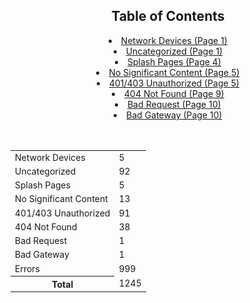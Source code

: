 <center><html>
        <head>
        <title>EyeWitness Report Table of Contents</title>
        </head>
        <h2>Table of Contents</h2><li><a href="report.html#netdev">Network Devices (Page 1)</a></li><li><a href="report.html#uncat">Uncategorized (Page 1)</a></li><li><a href="report_page4.html#crap">Splash Pages (Page 4)</a></li><li><a href="report_page5.html#empty">No Significant Content (Page 5)</a></li><li><a href="report_page5.html#unauth">401/403 Unauthorized (Page 5)</a></li><li><a href="report_page9.html#notfound">404 Not Found (Page 9)</a></li><li><a href="report_page10.html#badreq">Bad Request (Page 10)</a></li><li><a href="report_page10.html#badgw">Bad Gateway (Page 10)</a></li></ul><br><br><table class="table"><tr><td>Network Devices</td><td>5</td><tr><td>Uncategorized</td><td>92</td><tr><td>Splash Pages</td><td>5</td><tr><td>No Significant Content</td><td>13</td><tr><td>401/403 Unauthorized</td><td>91</td><tr><td>404 Not Found</td><td>38</td><tr><td>Bad Request</td><td>1</td><tr><td>Bad Gateway</td><td>1</td><tr><td>Errors</td><td>999</td></tr><tr><th>Total</th><td>1245</td></tr></table><br><br></center><html>
        <head>
        <link rel="stylesheet" href="https://maxcdn.bootstrapcdn.com/bootstrap/3.3.7/css/bootstrap.min.css" type="text/css"/>
        <title>EyeWitness Report</title>
        <script src="jquery-1.11.3.min.js"></script>
        <script type="text/javascript">
        function toggleUA(id, url){
        idi = "." + id;
        $(idi).toggle();
        change = document.getElementById(id);
        if (change.innerHTML.indexOf("expand") > -1){
            change.innerHTML = "Click to collapse User Agents for " + url;
        }else{
            change.innerHTML = "Click to expand User Agents for " + url;
        }
        }

        document.onkeydown = function(event){
            event = event || window.event;
            switch (event.keyCode){
                case 37:
                    leftArrow();
                    break;
                case 39:
                    rightArrow();
                    break;
            }
        };
                
        function leftArrow(){
            $('#previous')[0].click();
        };

        function rightArrow(){
            $('#next')[0].click();
        };

        </script>
        </head>
        <body>
        <center>
        <center>Report Generated on 2024/05/24 at 00:13:13</center><h3>Page 1</h3><center><a href="report_page2.html" id="next"> Next Page </a></center>
<center><br><a href="report.html"> Page 1</a><a href="report_page2.html"> Page 2</a><a href="report_page3.html"> Page 3</a><a href="report_page4.html"> Page 4</a><a href="report_page5.html"> Page 5</a><a href="report_page6.html"> Page 6</a><a href="report_page7.html"> Page 7</a><a href="report_page8.html"> Page 8</a><a href="report_page9.html"> Page 9</a><a href="report_page10.html"> Page 10</a><a href="report_page11.html"> Page 11</a><a href="report_page12.html"> Page 12</a><a href="report_page13.html"> Page 13</a><a href="report_page14.html"> Page 14</a><a href="report_page15.html"> Page 15</a><a href="report_page16.html"> Page 16</a><a href="report_page17.html"> Page 17</a><a href="report_page18.html"> Page 18</a><a href="report_page19.html"> Page 19</a><a href="report_page20.html"> Page 20</a><a href="report_page21.html"> Page 21</a><a href="report_page22.html"> Page 22</a><a href="report_page23.html"> Page 23</a><a href="report_page24.html"> Page 24</a><a href="report_page25.html"> Page 25</a><a href="report_page26.html"> Page 26</a><a href="report_page27.html"> Page 27</a><a href="report_page28.html"> Page 28</a><a href="report_page29.html"> Page 29</a><a href="report_page30.html"> Page 30</a><a href="report_page31.html"> Page 31</a><a href="report_page32.html"> Page 32</a><a href="report_page33.html"> Page 33</a><a href="report_page34.html"> Page 34</a><a href="report_page35.html"> Page 35</a><a href="report_page36.html"> Page 36</a><a href="report_page37.html"> Page 37</a><a href="report_page38.html"> Page 38</a><a href="report_page39.html"> Page 39</a><a href="report_page40.html"> Page 40</a><a href="report_page41.html"> Page 41</a><a href="report_page42.html"> Page 42</a><a href="report_page43.html"> Page 43</a><a href="report_page44.html"> Page 44</a><a href="report_page45.html"> Page 45</a><a href="report_page46.html"> Page 46</a><a href="report_page47.html"> Page 47</a><a href="report_page48.html"> Page 48</a><a href="report_page49.html"> Page 49</a><a href="report_page50.html"> Page 50</a></center>
<h2 id="netdev">Network Devices</h2><table border="1">
        <tr>
        <th>Web Request Info</th>
        <th>Web Screenshot</th>
        </tr><tr>
            <td><div style="display: inline-block; width: 300px; word-wrap: break-word">
            <a href="http://activesync-iad.starbucks.com" target="_blank">http://activesync-iad.starbucks.com</a><br>
            <b>Resolved to:</b> 98.99.254.18<br>
<br><b> Page Title: </b>activesync-iad.starbucks.com
<br><b> Server:</b> BigIP
<br><b> Content-Type:</b> text/html; charset=utf-8
<br><b> Accept-Ranges:</b> bytes
<br><b> Connection:</b> close
<br><b> Date:</b> Fri, 24 May 2024 04:52:32 GMT
<br><b> Age:</b> 3140
<br><b> Content-Length:</b> 5303
<br><b> X-Frame-Options:</b> DENY
<br><b> Set-Cookie:</b> MRHSession=deleted;expires=Thu, 01-Jan-1970 00:00:01 GMT;path=/
<br><b> Pragma:</b> no-cache
<br><b> Cache-Control:</b> no-cache, must-revalidate
<br><b> Vary:</b> Accept-Encoding
<br><b> Response Code:</b> 200
<br><br><a href="source/http.activesync-iad.starbucks.com.txt"
                target="_blank">Source Code</a></div></td>
                <td><div id="screenshot"><a href="screens/http.activesync-iad.starbucks.com.png"
                target="_blank"><img src="screens/http.activesync-iad.starbucks.com.png"
                height="400"></a></div></td></tr></div>
        </div><tr>
            <td><div style="display: inline-block; width: 300px; word-wrap: break-word">
            <a href="http://activesync.starbucks.com" target="_blank">http://activesync.starbucks.com</a><br>
            <b>Resolved to:</b> 98.99.250.18<br>
<br><b> Page Title: </b>activesync.starbucks.com
<br><b> Server:</b> BigIP
<br><b> Content-Type:</b> text/html; charset=utf-8
<br><b> Accept-Ranges:</b> bytes
<br><b> Connection:</b> close
<br><b> Date:</b> Fri, 24 May 2024 04:22:23 GMT
<br><b> Age:</b> 31539
<br><b> Content-Length:</b> 5274
<br><b> X-Frame-Options:</b> DENY
<br><b> Set-Cookie:</b> MRHSession=deleted;expires=Thu, 01-Jan-1970 00:00:01 GMT;path=/;secure
<br><b> Pragma:</b> no-cache
<br><b> Cache-Control:</b> no-cache, must-revalidate
<br><b> Vary:</b> Accept-Encoding
<br><b> Response Code:</b> 200
<br><br><a href="source/http.activesync.starbucks.com.txt"
                target="_blank">Source Code</a></div></td>
                <td><div id="screenshot"><a href="screens/http.activesync.starbucks.com.png"
                target="_blank"><img src="screens/http.activesync.starbucks.com.png"
                height="400"></a></div></td></tr></div>
        </div><tr>
            <td><div style="display: inline-block; width: 300px; word-wrap: break-word">
            <a href="http://activesync.starbucks.com" target="_blank">http://activesync.starbucks.com</a><br>
            <b>Resolved to:</b> 98.99.250.18<br>
<br><b> Page Title: </b>activesync.starbucks.com
<br><b> Server:</b> BigIP
<br><b> Content-Type:</b> text/html; charset=utf-8
<br><b> Accept-Ranges:</b> bytes
<br><b> Connection:</b> close
<br><b> Date:</b> Fri, 24 May 2024 05:09:49 GMT
<br><b> Age:</b> 34385
<br><b> Content-Length:</b> 5274
<br><b> X-Frame-Options:</b> DENY
<br><b> Set-Cookie:</b> MRHSession=deleted;expires=Thu, 01-Jan-1970 00:00:01 GMT;path=/;secure
<br><b> Pragma:</b> no-cache
<br><b> Cache-Control:</b> no-cache, must-revalidate
<br><b> Vary:</b> Accept-Encoding
<br><b> Response Code:</b> 200
<br><br><a href="source/http.activesync.starbucks.com.txt"
                target="_blank">Source Code</a></div></td>
                <td><div id="screenshot"><a href="screens/http.activesync.starbucks.com.png"
                target="_blank"><img src="screens/http.activesync.starbucks.com.png"
                height="400"></a></div></td></tr></div>
        </div><tr>
            <td><div style="display: inline-block; width: 300px; word-wrap: break-word">
            <a href="http://ews-iad2.starbucks.com" target="_blank">http://ews-iad2.starbucks.com</a><br>
            <b>Resolved to:</b> 98.99.254.18<br>
<br><b> Page Title: </b>ews-iad2.starbucks.com
<br><b> Server:</b> BigIP
<br><b> Content-Type:</b> text/html; charset=utf-8
<br><b> Accept-Ranges:</b> bytes
<br><b> Connection:</b> close
<br><b> Date:</b> Fri, 24 May 2024 04:40:28 GMT
<br><b> Age:</b> 2416
<br><b> Content-Length:</b> 5303
<br><b> X-Frame-Options:</b> DENY
<br><b> Set-Cookie:</b> MRHSession=deleted;expires=Thu, 01-Jan-1970 00:00:01 GMT;path=/
<br><b> Pragma:</b> no-cache
<br><b> Cache-Control:</b> no-cache, must-revalidate
<br><b> Vary:</b> Accept-Encoding
<br><b> Response Code:</b> 200
<br><br><a href="source/http.ews-iad2.starbucks.com.txt"
                target="_blank">Source Code</a></div></td>
                <td><div id="screenshot"><a href="screens/http.activesync-iad.starbucks.com.png"
                target="_blank"><img src="screens/http.activesync-iad.starbucks.com.png"
                height="400"></a></div></td></tr></div>
        </div><tr>
            <td><div style="display: inline-block; width: 300px; word-wrap: break-word">
            <a href="http://ews.starbucks.com" target="_blank">http://ews.starbucks.com</a><br>
            <b>Resolved to:</b> 98.99.254.18<br>
<br><b> Page Title: </b>ews.starbucks.com
<br><b> Server:</b> BigIP
<br><b> Content-Type:</b> text/html; charset=utf-8
<br><b> Accept-Ranges:</b> bytes
<br><b> Connection:</b> close
<br><b> Date:</b> Fri, 24 May 2024 04:32:24 GMT
<br><b> Age:</b> 1932
<br><b> Content-Length:</b> 5303
<br><b> X-Frame-Options:</b> DENY
<br><b> Set-Cookie:</b> MRHSession=deleted;expires=Thu, 01-Jan-1970 00:00:01 GMT;path=/
<br><b> Pragma:</b> no-cache
<br><b> Cache-Control:</b> no-cache, must-revalidate
<br><b> Vary:</b> Accept-Encoding
<br><b> Response Code:</b> 200
<br><br><a href="source/http.ews.starbucks.com.txt"
                target="_blank">Source Code</a></div></td>
                <td><div id="screenshot"><a href="screens/http.activesync-iad.starbucks.com.png"
                target="_blank"><img src="screens/http.activesync-iad.starbucks.com.png"
                height="400"></a></div></td></tr></div>
        </div></table><br><h2 id="uncat">Uncategorized</h2><table border="1">
        <tr>
        <th>Web Request Info</th>
        <th>Web Screenshot</th>
        </tr><tr>
            <td><div style="display: inline-block; width: 300px; word-wrap: break-word">
            <a href="http://outlook-iad.starbucks.com" target="_blank">http://outlook-iad.starbucks.com</a><br>
            <b>Resolved to:</b> 98.99.254.66<br>
<br><b> Page Title: </b>BIG-IP logout page
<br><b> Server:</b> BigIP
<br><b> Content-Type:</b> text/html; charset=utf-8
<br><b> Accept-Ranges:</b> bytes
<br><b> Connection:</b> Keep-Alive
<br><b> Date:</b> Fri, 24 May 2024 04:42:44 GMT
<br><b> Age:</b> 19708
<br><b> Content-Length:</b> 4253
<br><b> X-Frame-Options:</b> DENY
<br><b> Set-Cookie:</b> MRHSession=deleted;expires=Thu, 01-Jan-1970 00:00:01 GMT;path=/
<br><b> Pragma:</b> no-cache
<br><b> Cache-Control:</b> no-cache, must-revalidate
<br><b> Response Code:</b> 200
<br><br><a href="source/http.outlook-iad.starbucks.com.txt"
                target="_blank">Source Code</a></div></td>
                <td><div id="screenshot"><a href="screens/http.outlook-iad.starbucks.com.png"
                target="_blank"><img src="screens/http.outlook-iad.starbucks.com.png"
                height="400"></a></div></td></tr></div>
        </div><tr>
            <td><div style="display: inline-block; width: 300px; word-wrap: break-word">
            <a href="http://via.starbucks.com" target="_blank">http://via.starbucks.com</a><br>
            <b>Resolved to:</b> 98.129.229.236<br>
<br><b> Page Title: </b>Coming Soon page
<br><b> Server:</b> Apache/2.4
<br><b> Content-Type:</b> text/html; charset=UTF-8
<br><b> Date:</b> Fri, 24 May 2024 05:11:21 GMT
<br><b> Accept-Ranges:</b> bytes
<br><b> Connection:</b> close
<br><b> Set-Cookie:</b> X-Mapping-ahcgogmn=A1BEE1ED3EC209C67925CF0D32DF79E3; path=/
<br><b> Last-Modified:</b> Fri, 17 Mar 2023 04:12:36 GMT
<br><b> Content-Length:</b> 201
<br><b> Response Code:</b> 200
<br><br><a href="source/http.via.starbucks.com.txt"
                target="_blank">Source Code</a></div></td>
                <td><div id="screenshot"><a href="screens/http.via.starbucks.com.png"
                target="_blank"><img src="screens/http.via.starbucks.com.png"
                height="400"></a></div></td></tr></div>
        </div><tr>
            <td><div style="display: inline-block; width: 300px; word-wrap: break-word">
            <a href="http://via.starbucks.com" target="_blank">http://via.starbucks.com</a><br>
            <b>Resolved to:</b> 98.129.229.236<br>
<br><b> Page Title: </b>Coming Soon page
<br><b> Server:</b> Apache/2.4
<br><b> Content-Type:</b> text/html; charset=UTF-8
<br><b> Date:</b> Fri, 24 May 2024 04:26:38 GMT
<br><b> Accept-Ranges:</b> bytes
<br><b> Connection:</b> close
<br><b> Set-Cookie:</b> X-Mapping-ahcgogmn=A1BEE1ED3EC209C67925CF0D32DF79E3; path=/
<br><b> Last-Modified:</b> Fri, 17 Mar 2023 04:12:36 GMT
<br><b> Content-Length:</b> 201
<br><b> Response Code:</b> 200
<br><br><a href="source/http.via.starbucks.com.txt"
                target="_blank">Source Code</a></div></td>
                <td><div id="screenshot"><a href="screens/http.via.starbucks.com.png"
                target="_blank"><img src="screens/http.via.starbucks.com.png"
                height="400"></a></div></td></tr></div>
        </div><tr>
            <td><div style="display: inline-block; width: 300px; word-wrap: break-word">
            <a href="http://test.developer.starbucks.com" target="_blank">http://test.developer.starbucks.com</a><br>
            <b>Resolved to:</b> 151.101.2.228<br>
<br><b> Page Title: </b>Home | Starbucks Developer Portal
<br><b> Connection:</b> close
<br><b> Cache-Control:</b> must-revalidate, no-cache, private
<br><b> Content-Language:</b> en
<br><b> Content-Type:</b> text/html; charset=UTF-8
<br><b> Expires:</b> Sun, 19 Nov 1978 05:00:00 GMT
<br><b> Server:</b> nginx
<br><b> Strict-Transport-Security:</b> max-age=300
<br><b> X-Content-Type-Options:</b> nosniff
<br><b> X-Drupal-Cache:</b> HIT
<br><b> X-Drupal-Dynamic-Cache:</b> MISS
<br><b> X-Frame-Options:</b> SAMEORIGIN
<br><b> X-Generator:</b> Drupal 10 (https://www.drupal.org)
<br><b> X-Pantheon-Styx-Hostname:</b> styx-fe1-a-788d76885-wg5hd
<br><b> X-Styx-Req-Id:</b> 9485f8ab-198d-11ef-931a-96ee94b54e6b
<br><b> Age:</b> 0
<br><b> Accept-Ranges:</b> bytes
<br><b> Via:</b> 1.1 varnish, 1.1 varnish, 1.1 varnish
<br><b> Date:</b> Fri, 24 May 2024 05:22:14 GMT
<br><b> X-Served-By:</b> cache-chi-kigq8000106-CHI, cache-maa10239-MAA, cache-maa10245-MAA
<br><b> X-Cache:</b> MISS, MISS, MISS
<br><b> X-Cache-Hits:</b> 0, 0, 0
<br><b> X-Timer:</b> S1716528134.329644,VS0,VE279
<br><b> Vary:</b> Accept-Encoding, Cookie, Cookie
<br><b> transfer-encoding:</b> chunked
<br><b> Response Code:</b> 200
<br><br><a href="source/http.test.developer.starbucks.com.txt"
                target="_blank">Source Code</a></div></td>
                <td><div id="screenshot"><a href="screens/http.test.developer.starbucks.com.png"
                target="_blank"><img src="screens/http.test.developer.starbucks.com.png"
                height="400"></a></div></td></tr></div>
        </div><tr>
            <td><div style="display: inline-block; width: 300px; word-wrap: break-word">
            <a href="http://developer.starbucks.com" target="_blank">http://developer.starbucks.com</a><br>
            <b>Resolved to:</b> 151.101.2.228<br>
<br><b> Page Title: </b>Home | Starbucks Developer Portal - Production
<br><b> Connection:</b> close
<br><b> Cache-Control:</b> must-revalidate, no-cache, private
<br><b> Content-Language:</b> en
<br><b> Content-Type:</b> text/html; charset=UTF-8
<br><b> Expires:</b> Sun, 19 Nov 1978 05:00:00 GMT
<br><b> Server:</b> nginx
<br><b> Strict-Transport-Security:</b> max-age=300
<br><b> X-Content-Type-Options:</b> nosniff
<br><b> X-Drupal-Cache:</b> HIT
<br><b> X-Drupal-Dynamic-Cache:</b> MISS
<br><b> X-Frame-Options:</b> SAMEORIGIN
<br><b> X-Generator:</b> Drupal 10 (https://www.drupal.org)
<br><b> X-Pantheon-Styx-Hostname:</b> styx-fe1-a-788d76885-n8bjx
<br><b> X-Styx-Req-Id:</b> 06140d96-198d-11ef-a171-76a8f98c32e1
<br><b> Age:</b> 0
<br><b> Accept-Ranges:</b> bytes
<br><b> Via:</b> 1.1 varnish, 1.1 varnish, 1.1 varnish
<br><b> Date:</b> Fri, 24 May 2024 05:18:15 GMT
<br><b> X-Served-By:</b> cache-chi-klot8100049-CHI, cache-maa10249-MAA, cache-maa10228-MAA
<br><b> X-Cache:</b> MISS, MISS, MISS
<br><b> X-Cache-Hits:</b> 0, 0, 0
<br><b> X-Timer:</b> S1716527895.347915,VS0,VE269
<br><b> Vary:</b> Accept-Encoding, Cookie, Cookie
<br><b> transfer-encoding:</b> chunked
<br><b> Response Code:</b> 200
<br><br><a href="source/http.developer.starbucks.com.txt"
                target="_blank">Source Code</a></div></td>
                <td><div id="screenshot"><a href="screens/http.developer.starbucks.com.png"
                target="_blank"><img src="screens/http.developer.starbucks.com.png"
                height="400"></a></div></td></tr></div>
        </div><tr>
            <td><div style="display: inline-block; width: 300px; word-wrap: break-word">
            <a href="http://developer.starbucks.com" target="_blank">http://developer.starbucks.com</a><br>
            <b>Resolved to:</b> 151.101.2.228<br>
<br><b> Page Title: </b>Home | Starbucks Developer Portal - Production
<br><b> Connection:</b> close
<br><b> Cache-Control:</b> must-revalidate, no-cache, private
<br><b> Content-Language:</b> en
<br><b> Content-Type:</b> text/html; charset=UTF-8
<br><b> Expires:</b> Sun, 19 Nov 1978 05:00:00 GMT
<br><b> Server:</b> nginx
<br><b> Strict-Transport-Security:</b> max-age=300
<br><b> X-Content-Type-Options:</b> nosniff
<br><b> X-Drupal-Cache:</b> HIT
<br><b> X-Drupal-Dynamic-Cache:</b> HIT
<br><b> X-Frame-Options:</b> SAMEORIGIN
<br><b> X-Generator:</b> Drupal 10 (https://www.drupal.org)
<br><b> X-Pantheon-Styx-Hostname:</b> styx-fe1-a-788d76885-n8bjx
<br><b> X-Styx-Req-Id:</b> f85c4509-1984-11ef-a171-76a8f98c32e1
<br><b> Age:</b> 0
<br><b> Accept-Ranges:</b> bytes
<br><b> Via:</b> 1.1 varnish, 1.1 varnish, 1.1 varnish
<br><b> Date:</b> Fri, 24 May 2024 04:20:36 GMT
<br><b> X-Served-By:</b> cache-chi-klot8100049-CHI, cache-maa10249-MAA, cache-maa10225-MAA
<br><b> X-Cache:</b> MISS, MISS, MISS
<br><b> X-Cache-Hits:</b> 0, 0, 0
<br><b> X-Timer:</b> S1716524436.357318,VS0,VE278
<br><b> Vary:</b> Accept-Encoding, Cookie, Cookie
<br><b> transfer-encoding:</b> chunked
<br><b> Response Code:</b> 200
<br><br><a href="source/http.developer.starbucks.com.txt"
                target="_blank">Source Code</a></div></td>
                <td><div id="screenshot"><a href="screens/http.developer.starbucks.com.png"
                target="_blank"><img src="screens/http.developer.starbucks.com.png"
                height="400"></a></div></td></tr></div>
        </div><tr>
            <td><div style="display: inline-block; width: 300px; word-wrap: break-word">
            <a href="http://uploads.scm.starbucks.com" target="_blank">http://uploads.scm.starbucks.com</a><br>
            <b>Resolved to:</b> 98.99.250.203<br>
<br><b> Page Title: </b>Initiating SAML single sign-on
<br><b> Date:</b> Fri, 24 May 2024 04:33:05 GMT
<br><b> Content-Type:</b> text/html; charset=utf-8
<br><b> Vary:</b> X-PJAX, X-PJAX-Container, Turbo-Visit, Turbo-Frame
<br><b> Cache-Control:</b> no-store
<br><b> ETag:</b> W/&quot;721b16aa79f704db662f510be56fce01&quot;
<br><b> Set-Cookie:</b> saml_csrf_token=jYV943q09lE3oOVt6OYNp9TBtHzCOp0fgSluwy1Tne3TXDkFj07zq5M1GtiEDz7HFi-OqrkOgOpGUHtimlByslmv9JADCqJa7amewc-dQUM; path=/; secure; HttpOnly; SameSite=None
<br><b> X-Runtime:</b> 0.039249
<br><b> X-GitHub-Request-Id:</b> ec19447c-f0bf-41da-8a4e-1b9ca74af28c
<br><b> Strict-Transport-Security:</b> max-age=31536000; includeSubdomains
<br><b> X-Frame-Options:</b> deny
<br><b> X-Content-Type-Options:</b> nosniff
<br><b> X-XSS-Protection:</b> 0
<br><b> Referrer-Policy:</b> same-origin
<br><b> Content-Security-Policy:</b> default-src &#x27;none&#x27;; base-uri &#x27;self&#x27;; child-src scm.starbucks.com/assets-cdn/worker/ gist.scm.starbucks.com/assets-cdn/worker/; connect-src &#x27;self&#x27; uploads.scm.starbucks.com media.scm.starbucks.com www.githubstatus.com raw.scm.starbucks.com api.githubcopilot.com scm.starbucks.com objects-origin.githubusercontent.com *.actions.githubusercontent.com productionresultssa0.blob.core.windows.net/ productionresultssa1.blob.core.windows.net/ productionresultssa2.blob.core.windows.net/ productionresultssa3.blob.core.windows.net/ productionresultssa4.blob.core.windows.net/ productionresultssa5.blob.core.windows.net/ productionresultssa6.blob.core.windows.net/ productionresultssa7.blob.core.windows.net/ productionresultssa8.blob.core.windows.net/ productionresultssa9.blob.core.windows.net/ wss://*.actions.githubusercontent.com github-production-repository-image-32fea6.s3.amazonaws.com github-production-release-asset-2e65be.s3.amazonaws.com insights.github.com wss://scm.starbucks.com; font-src assets.scm.starbucks.com; form-action &#x27;self&#x27; scm.starbucks.com gist.scm.starbucks.com objects-origin.githubusercontent.com pages.scm.starbucks.com; frame-ancestors &#x27;none&#x27;; frame-src viewscreen.scm.starbucks.com notebooks.scm.starbucks.com support.github.com; img-src * data:; manifest-src &#x27;self&#x27;; media-src media.scm.starbucks.com; script-src assets.scm.starbucks.com; style-src &#x27;unsafe-inline&#x27; assets.scm.starbucks.com; upgrade-insecure-requests; worker-src scm.starbucks.com/assets-cdn/worker/ gist.scm.starbucks.com/assets-cdn/worker/
<br><b> connection:</b> close
<br><b> Transfer-Encoding:</b> chunked
<br><b> Response Code:</b> 200
<br><br><a href="source/http.uploads.scm.starbucks.com.txt"
                target="_blank">Source Code</a></div></td>
                <td><div id="screenshot"><a href="screens/http.uploads.scm.starbucks.com.png"
                target="_blank"><img src="screens/http.uploads.scm.starbucks.com.png"
                height="400"></a></div></td></tr></div>
        </div><tr>
            <td><div style="display: inline-block; width: 300px; word-wrap: break-word">
            <a href="http://media.scm.starbucks.com" target="_blank">http://media.scm.starbucks.com</a><br>
            <b>Resolved to:</b> 98.99.250.203<br>
<br><b> Page Title: </b>Initiating SAML single sign-on
<br><b> Date:</b> Fri, 24 May 2024 04:47:02 GMT
<br><b> Content-Type:</b> text/html; charset=utf-8
<br><b> Vary:</b> X-PJAX, X-PJAX-Container, Turbo-Visit, Turbo-Frame
<br><b> Cache-Control:</b> no-store
<br><b> ETag:</b> W/&quot;8758fd96ce11270ad99ced76e5fa13db&quot;
<br><b> Set-Cookie:</b> saml_csrf_token=uRS2KbzabgcXgKX45Le5TDdFQIUTKwfdRTsAoBDvHvbF7-FX_C59iVDhYmX4stCWp3XkLHrABCGg9qL6LPYMHPrG-WYkoB7WkbDdtbdoUSE; path=/; secure; HttpOnly; SameSite=None
<br><b> X-Runtime:</b> 0.036429
<br><b> X-GitHub-Request-Id:</b> 0bb95d73-cccb-4890-90c8-5825762ecb91
<br><b> Strict-Transport-Security:</b> max-age=31536000; includeSubdomains
<br><b> X-Frame-Options:</b> deny
<br><b> X-Content-Type-Options:</b> nosniff
<br><b> X-XSS-Protection:</b> 0
<br><b> Referrer-Policy:</b> same-origin
<br><b> Content-Security-Policy:</b> default-src &#x27;none&#x27;; base-uri &#x27;self&#x27;; child-src scm.starbucks.com/assets-cdn/worker/ gist.scm.starbucks.com/assets-cdn/worker/; connect-src &#x27;self&#x27; uploads.scm.starbucks.com media.scm.starbucks.com www.githubstatus.com raw.scm.starbucks.com api.githubcopilot.com scm.starbucks.com objects-origin.githubusercontent.com *.actions.githubusercontent.com productionresultssa0.blob.core.windows.net/ productionresultssa1.blob.core.windows.net/ productionresultssa2.blob.core.windows.net/ productionresultssa3.blob.core.windows.net/ productionresultssa4.blob.core.windows.net/ productionresultssa5.blob.core.windows.net/ productionresultssa6.blob.core.windows.net/ productionresultssa7.blob.core.windows.net/ productionresultssa8.blob.core.windows.net/ productionresultssa9.blob.core.windows.net/ wss://*.actions.githubusercontent.com github-production-repository-image-32fea6.s3.amazonaws.com github-production-release-asset-2e65be.s3.amazonaws.com insights.github.com wss://scm.starbucks.com; font-src assets.scm.starbucks.com; form-action &#x27;self&#x27; scm.starbucks.com gist.scm.starbucks.com objects-origin.githubusercontent.com pages.scm.starbucks.com; frame-ancestors &#x27;none&#x27;; frame-src viewscreen.scm.starbucks.com notebooks.scm.starbucks.com support.github.com; img-src * data:; manifest-src &#x27;self&#x27;; media-src media.scm.starbucks.com; script-src assets.scm.starbucks.com; style-src &#x27;unsafe-inline&#x27; assets.scm.starbucks.com; upgrade-insecure-requests; worker-src scm.starbucks.com/assets-cdn/worker/ gist.scm.starbucks.com/assets-cdn/worker/
<br><b> connection:</b> close
<br><b> Transfer-Encoding:</b> chunked
<br><b> Response Code:</b> 200
<br><br><a href="source/http.media.scm.starbucks.com.txt"
                target="_blank">Source Code</a></div></td>
                <td><div id="screenshot"><a href="screens/http.uploads.scm.starbucks.com.png"
                target="_blank"><img src="screens/http.uploads.scm.starbucks.com.png"
                height="400"></a></div></td></tr></div>
        </div><tr>
            <td><div style="display: inline-block; width: 300px; word-wrap: break-word">
            <a href="http://avatars.scm.starbucks.com" target="_blank">http://avatars.scm.starbucks.com</a><br>
            <b>Resolved to:</b> 98.99.250.203<br>
<br><b> Page Title: </b>Initiating SAML single sign-on
<br><b> Date:</b> Fri, 24 May 2024 04:50:42 GMT
<br><b> Content-Type:</b> text/html; charset=utf-8
<br><b> Vary:</b> X-PJAX, X-PJAX-Container, Turbo-Visit, Turbo-Frame
<br><b> Cache-Control:</b> no-store
<br><b> ETag:</b> W/&quot;2e6e030d154cc0c546fb4741aae57b55&quot;
<br><b> Set-Cookie:</b> saml_csrf_token=PhmO0pk2EloJXbT5SwA0a4xcWZb6U_J7odWrRZuK18uDf-KszH_3jW-ys5O6XzdfOmfy-rafm8ZNW5G89VIsTgGw8ix8uWddVVt2ySJiPRc; path=/; secure; HttpOnly; SameSite=None
<br><b> X-Runtime:</b> 0.049304
<br><b> X-GitHub-Request-Id:</b> 312f161d-477a-44d7-a343-75ea96789810
<br><b> Strict-Transport-Security:</b> max-age=31536000; includeSubdomains
<br><b> X-Frame-Options:</b> deny
<br><b> X-Content-Type-Options:</b> nosniff
<br><b> X-XSS-Protection:</b> 0
<br><b> Referrer-Policy:</b> same-origin
<br><b> Content-Security-Policy:</b> default-src &#x27;none&#x27;; base-uri &#x27;self&#x27;; child-src scm.starbucks.com/assets-cdn/worker/ gist.scm.starbucks.com/assets-cdn/worker/; connect-src &#x27;self&#x27; uploads.scm.starbucks.com media.scm.starbucks.com www.githubstatus.com raw.scm.starbucks.com api.githubcopilot.com scm.starbucks.com objects-origin.githubusercontent.com *.actions.githubusercontent.com productionresultssa0.blob.core.windows.net/ productionresultssa1.blob.core.windows.net/ productionresultssa2.blob.core.windows.net/ productionresultssa3.blob.core.windows.net/ productionresultssa4.blob.core.windows.net/ productionresultssa5.blob.core.windows.net/ productionresultssa6.blob.core.windows.net/ productionresultssa7.blob.core.windows.net/ productionresultssa8.blob.core.windows.net/ productionresultssa9.blob.core.windows.net/ wss://*.actions.githubusercontent.com github-production-repository-image-32fea6.s3.amazonaws.com github-production-release-asset-2e65be.s3.amazonaws.com insights.github.com wss://scm.starbucks.com; font-src assets.scm.starbucks.com; form-action &#x27;self&#x27; scm.starbucks.com gist.scm.starbucks.com objects-origin.githubusercontent.com pages.scm.starbucks.com; frame-ancestors &#x27;none&#x27;; frame-src viewscreen.scm.starbucks.com notebooks.scm.starbucks.com support.github.com; img-src * data:; manifest-src &#x27;self&#x27;; media-src media.scm.starbucks.com; script-src assets.scm.starbucks.com; style-src &#x27;unsafe-inline&#x27; assets.scm.starbucks.com; upgrade-insecure-requests; worker-src scm.starbucks.com/assets-cdn/worker/ gist.scm.starbucks.com/assets-cdn/worker/
<br><b> connection:</b> close
<br><b> Transfer-Encoding:</b> chunked
<br><b> Response Code:</b> 200
<br><br><a href="source/http.avatars.scm.starbucks.com.txt"
                target="_blank">Source Code</a></div></td>
                <td><div id="screenshot"><a href="screens/http.uploads.scm.starbucks.com.png"
                target="_blank"><img src="screens/http.uploads.scm.starbucks.com.png"
                height="400"></a></div></td></tr></div>
        </div><tr>
            <td><div style="display: inline-block; width: 300px; word-wrap: break-word">
            <a href="http://scm.starbucks.com" target="_blank">http://scm.starbucks.com</a><br>
            <b>Resolved to:</b> 98.99.250.203<br>
<br><b> Page Title: </b>Initiating SAML single sign-on
<br><b> Date:</b> Fri, 24 May 2024 05:09:25 GMT
<br><b> Content-Type:</b> text/html; charset=utf-8
<br><b> Vary:</b> X-PJAX, X-PJAX-Container, Turbo-Visit, Turbo-Frame
<br><b> Cache-Control:</b> no-store
<br><b> ETag:</b> W/&quot;69abd57e5a687ebcccf59a8b1e70c4cb&quot;
<br><b> Set-Cookie:</b> saml_csrf_token=hQlc7CodjEwOqpxqpLoVYjmg1pOQb8CWQf-g6LyhLzQlK-7BPQiLRgzsL7NVmkRE6vwhBVwEMtK6ifA_H7pbdfOpr86GPQpcTBW-2JjSoUU; path=/; secure; HttpOnly; SameSite=None
<br><b> X-Runtime:</b> 0.034761
<br><b> X-GitHub-Request-Id:</b> 84472782-81b3-449a-a4f0-699f47478ea0
<br><b> Strict-Transport-Security:</b> max-age=31536000; includeSubdomains
<br><b> X-Frame-Options:</b> deny
<br><b> X-Content-Type-Options:</b> nosniff
<br><b> X-XSS-Protection:</b> 0
<br><b> Referrer-Policy:</b> same-origin
<br><b> Content-Security-Policy:</b> default-src &#x27;none&#x27;; base-uri &#x27;self&#x27;; child-src scm.starbucks.com/assets-cdn/worker/ gist.scm.starbucks.com/assets-cdn/worker/; connect-src &#x27;self&#x27; uploads.scm.starbucks.com media.scm.starbucks.com www.githubstatus.com raw.scm.starbucks.com api.githubcopilot.com scm.starbucks.com objects-origin.githubusercontent.com *.actions.githubusercontent.com productionresultssa0.blob.core.windows.net/ productionresultssa1.blob.core.windows.net/ productionresultssa2.blob.core.windows.net/ productionresultssa3.blob.core.windows.net/ productionresultssa4.blob.core.windows.net/ productionresultssa5.blob.core.windows.net/ productionresultssa6.blob.core.windows.net/ productionresultssa7.blob.core.windows.net/ productionresultssa8.blob.core.windows.net/ productionresultssa9.blob.core.windows.net/ wss://*.actions.githubusercontent.com github-production-repository-image-32fea6.s3.amazonaws.com github-production-release-asset-2e65be.s3.amazonaws.com insights.github.com wss://scm.starbucks.com; font-src assets.scm.starbucks.com; form-action &#x27;self&#x27; scm.starbucks.com gist.scm.starbucks.com objects-origin.githubusercontent.com pages.scm.starbucks.com; frame-ancestors &#x27;none&#x27;; frame-src viewscreen.scm.starbucks.com notebooks.scm.starbucks.com support.github.com; img-src * data:; manifest-src &#x27;self&#x27;; media-src media.scm.starbucks.com; script-src assets.scm.starbucks.com; style-src &#x27;unsafe-inline&#x27; assets.scm.starbucks.com; upgrade-insecure-requests; worker-src scm.starbucks.com/assets-cdn/worker/ gist.scm.starbucks.com/assets-cdn/worker/
<br><b> connection:</b> close
<br><b> Transfer-Encoding:</b> chunked
<br><b> Response Code:</b> 200
<br><br><a href="source/http.scm.starbucks.com.txt"
                target="_blank">Source Code</a></div></td>
                <td><div id="screenshot"><a href="screens/http.uploads.scm.starbucks.com.png"
                target="_blank"><img src="screens/http.uploads.scm.starbucks.com.png"
                height="400"></a></div></td></tr></div>
        </div><tr>
            <td><div style="display: inline-block; width: 300px; word-wrap: break-word">
            <a href="http://assets.scm.starbucks.com" target="_blank">http://assets.scm.starbucks.com</a><br>
            <b>Resolved to:</b> 98.99.250.203<br>
<br><b> Page Title: </b>Initiating SAML single sign-on
<br><b> Date:</b> Fri, 24 May 2024 05:19:33 GMT
<br><b> Content-Type:</b> text/html; charset=utf-8
<br><b> Vary:</b> X-PJAX, X-PJAX-Container, Turbo-Visit, Turbo-Frame
<br><b> Cache-Control:</b> no-store
<br><b> ETag:</b> W/&quot;44dddc221d6c657d86a311b8966c713d&quot;
<br><b> Set-Cookie:</b> saml_csrf_token=AJ-eA4b4WqQLuhXzbERGW_7qr0NqzxkHPP7as_2urKtWF5VTx-HgVc-UAuHZ_bgAEwtOSThbdzxJviD9QgaJ-hw-9XcJG69gQ28bVUWUD5E; path=/; secure; HttpOnly; SameSite=None
<br><b> X-Runtime:</b> 0.039844
<br><b> X-GitHub-Request-Id:</b> 09644fed-d07a-414e-899d-82c38ed0f759
<br><b> Strict-Transport-Security:</b> max-age=31536000; includeSubdomains
<br><b> X-Frame-Options:</b> deny
<br><b> X-Content-Type-Options:</b> nosniff
<br><b> X-XSS-Protection:</b> 0
<br><b> Referrer-Policy:</b> same-origin
<br><b> Content-Security-Policy:</b> default-src &#x27;none&#x27;; base-uri &#x27;self&#x27;; child-src scm.starbucks.com/assets-cdn/worker/ gist.scm.starbucks.com/assets-cdn/worker/; connect-src &#x27;self&#x27; uploads.scm.starbucks.com media.scm.starbucks.com www.githubstatus.com raw.scm.starbucks.com api.githubcopilot.com scm.starbucks.com objects-origin.githubusercontent.com *.actions.githubusercontent.com productionresultssa0.blob.core.windows.net/ productionresultssa1.blob.core.windows.net/ productionresultssa2.blob.core.windows.net/ productionresultssa3.blob.core.windows.net/ productionresultssa4.blob.core.windows.net/ productionresultssa5.blob.core.windows.net/ productionresultssa6.blob.core.windows.net/ productionresultssa7.blob.core.windows.net/ productionresultssa8.blob.core.windows.net/ productionresultssa9.blob.core.windows.net/ wss://*.actions.githubusercontent.com github-production-repository-image-32fea6.s3.amazonaws.com github-production-release-asset-2e65be.s3.amazonaws.com insights.github.com wss://scm.starbucks.com; font-src assets.scm.starbucks.com; form-action &#x27;self&#x27; scm.starbucks.com gist.scm.starbucks.com objects-origin.githubusercontent.com pages.scm.starbucks.com; frame-ancestors &#x27;none&#x27;; frame-src viewscreen.scm.starbucks.com notebooks.scm.starbucks.com support.github.com; img-src * data:; manifest-src &#x27;self&#x27;; media-src media.scm.starbucks.com; script-src assets.scm.starbucks.com; style-src &#x27;unsafe-inline&#x27; assets.scm.starbucks.com; upgrade-insecure-requests; worker-src scm.starbucks.com/assets-cdn/worker/ gist.scm.starbucks.com/assets-cdn/worker/
<br><b> connection:</b> close
<br><b> Transfer-Encoding:</b> chunked
<br><b> Response Code:</b> 200
<br><br><a href="source/http.assets.scm.starbucks.com.txt"
                target="_blank">Source Code</a></div></td>
                <td><div id="screenshot"><a href="screens/http.uploads.scm.starbucks.com.png"
                target="_blank"><img src="screens/http.uploads.scm.starbucks.com.png"
                height="400"></a></div></td></tr></div>
        </div><tr>
            <td><div style="display: inline-block; width: 300px; word-wrap: break-word">
            <a href="http://gist.scm.starbucks.com" target="_blank">http://gist.scm.starbucks.com</a><br>
            <b>Resolved to:</b> 98.99.250.203<br>
<br><b> Page Title: </b>Initiating SAML single sign-on
<br><b> Date:</b> Fri, 24 May 2024 05:27:23 GMT
<br><b> Content-Type:</b> text/html; charset=utf-8
<br><b> Vary:</b> X-PJAX, X-PJAX-Container, Turbo-Visit, Turbo-Frame
<br><b> Cache-Control:</b> no-store
<br><b> ETag:</b> W/&quot;f6030efda5d4b2785a492f2854aafc37&quot;
<br><b> Set-Cookie:</b> saml_csrf_token=X6sLv5AwQYLemQgcvRchO2ayJjlZpc4qvoTnxZ9jYS9hn4afFNabvYfVNxbD6KPZv7fF9QRRUuXU08NoNnOdc1EPy-ItuiahXt2pzWKKOaw; path=/; secure; HttpOnly; SameSite=None
<br><b> X-Runtime:</b> 0.033401
<br><b> X-GitHub-Request-Id:</b> ea20efef-de93-47fc-930a-a7763bd3d16b
<br><b> Strict-Transport-Security:</b> max-age=31536000; includeSubdomains
<br><b> X-Frame-Options:</b> deny
<br><b> X-Content-Type-Options:</b> nosniff
<br><b> X-XSS-Protection:</b> 0
<br><b> Referrer-Policy:</b> same-origin
<br><b> Content-Security-Policy:</b> default-src &#x27;none&#x27;; base-uri &#x27;self&#x27;; child-src scm.starbucks.com/assets-cdn/worker/ gist.scm.starbucks.com/assets-cdn/worker/; connect-src &#x27;self&#x27; uploads.scm.starbucks.com media.scm.starbucks.com www.githubstatus.com raw.scm.starbucks.com api.githubcopilot.com scm.starbucks.com objects-origin.githubusercontent.com *.actions.githubusercontent.com productionresultssa0.blob.core.windows.net/ productionresultssa1.blob.core.windows.net/ productionresultssa2.blob.core.windows.net/ productionresultssa3.blob.core.windows.net/ productionresultssa4.blob.core.windows.net/ productionresultssa5.blob.core.windows.net/ productionresultssa6.blob.core.windows.net/ productionresultssa7.blob.core.windows.net/ productionresultssa8.blob.core.windows.net/ productionresultssa9.blob.core.windows.net/ wss://*.actions.githubusercontent.com github-production-repository-image-32fea6.s3.amazonaws.com github-production-release-asset-2e65be.s3.amazonaws.com insights.github.com wss://scm.starbucks.com; font-src assets.scm.starbucks.com; form-action &#x27;self&#x27; scm.starbucks.com gist.scm.starbucks.com objects-origin.githubusercontent.com pages.scm.starbucks.com; frame-ancestors &#x27;none&#x27;; frame-src viewscreen.scm.starbucks.com notebooks.scm.starbucks.com support.github.com; img-src * data:; manifest-src &#x27;self&#x27;; media-src media.scm.starbucks.com; script-src assets.scm.starbucks.com; style-src &#x27;unsafe-inline&#x27; assets.scm.starbucks.com; upgrade-insecure-requests; worker-src scm.starbucks.com/assets-cdn/worker/ gist.scm.starbucks.com/assets-cdn/worker/
<br><b> connection:</b> close
<br><b> Transfer-Encoding:</b> chunked
<br><b> Response Code:</b> 200
<br><br><a href="source/http.gist.scm.starbucks.com.txt"
                target="_blank">Source Code</a></div></td>
                <td><div id="screenshot"><a href="screens/http.uploads.scm.starbucks.com.png"
                target="_blank"><img src="screens/http.uploads.scm.starbucks.com.png"
                height="400"></a></div></td></tr></div>
        </div><tr>
            <td><div style="display: inline-block; width: 300px; word-wrap: break-word">
            <a href="http://reply.scm.starbucks.com" target="_blank">http://reply.scm.starbucks.com</a><br>
            <b>Resolved to:</b> 98.99.250.203<br>
<br><b> Page Title: </b>Initiating SAML single sign-on
<br><b> Date:</b> Fri, 24 May 2024 05:35:43 GMT
<br><b> Content-Type:</b> text/html; charset=utf-8
<br><b> Vary:</b> X-PJAX, X-PJAX-Container, Turbo-Visit, Turbo-Frame
<br><b> Cache-Control:</b> no-store
<br><b> ETag:</b> W/&quot;289068943d4dc8b8978742c746eb7cce&quot;
<br><b> Set-Cookie:</b> saml_csrf_token=5cI1Kryt6RZK-Y3CM6M0Jb3y7nDx_3-QI8IKs-2rF1nMmsXNSYT9INOVVWy1upA-H0homxeicURMo7R_f95-x2zF6qOadZJDv7EvJZ2zNGY; path=/; secure; HttpOnly; SameSite=None
<br><b> X-Runtime:</b> 0.031770
<br><b> X-GitHub-Request-Id:</b> 0438d651-8e93-4b53-9f62-50010d033176
<br><b> Strict-Transport-Security:</b> max-age=31536000; includeSubdomains
<br><b> X-Frame-Options:</b> deny
<br><b> X-Content-Type-Options:</b> nosniff
<br><b> X-XSS-Protection:</b> 0
<br><b> Referrer-Policy:</b> same-origin
<br><b> Content-Security-Policy:</b> default-src &#x27;none&#x27;; base-uri &#x27;self&#x27;; child-src scm.starbucks.com/assets-cdn/worker/ gist.scm.starbucks.com/assets-cdn/worker/; connect-src &#x27;self&#x27; uploads.scm.starbucks.com media.scm.starbucks.com www.githubstatus.com raw.scm.starbucks.com api.githubcopilot.com scm.starbucks.com objects-origin.githubusercontent.com *.actions.githubusercontent.com productionresultssa0.blob.core.windows.net/ productionresultssa1.blob.core.windows.net/ productionresultssa2.blob.core.windows.net/ productionresultssa3.blob.core.windows.net/ productionresultssa4.blob.core.windows.net/ productionresultssa5.blob.core.windows.net/ productionresultssa6.blob.core.windows.net/ productionresultssa7.blob.core.windows.net/ productionresultssa8.blob.core.windows.net/ productionresultssa9.blob.core.windows.net/ wss://*.actions.githubusercontent.com github-production-repository-image-32fea6.s3.amazonaws.com github-production-release-asset-2e65be.s3.amazonaws.com insights.github.com wss://scm.starbucks.com; font-src assets.scm.starbucks.com; form-action &#x27;self&#x27; scm.starbucks.com gist.scm.starbucks.com objects-origin.githubusercontent.com pages.scm.starbucks.com; frame-ancestors &#x27;none&#x27;; frame-src viewscreen.scm.starbucks.com notebooks.scm.starbucks.com support.github.com; img-src * data:; manifest-src &#x27;self&#x27;; media-src media.scm.starbucks.com; script-src assets.scm.starbucks.com; style-src &#x27;unsafe-inline&#x27; assets.scm.starbucks.com; upgrade-insecure-requests; worker-src scm.starbucks.com/assets-cdn/worker/ gist.scm.starbucks.com/assets-cdn/worker/
<br><b> connection:</b> close
<br><b> Transfer-Encoding:</b> chunked
<br><b> Response Code:</b> 200
<br><br><a href="source/http.reply.scm.starbucks.com.txt"
                target="_blank">Source Code</a></div></td>
                <td><div id="screenshot"><a href="screens/http.uploads.scm.starbucks.com.png"
                target="_blank"><img src="screens/http.uploads.scm.starbucks.com.png"
                height="400"></a></div></td></tr></div>
        </div><tr>
            <td><div style="display: inline-block; width: 300px; word-wrap: break-word">
            <a href="http://scm.starbucks.com" target="_blank">http://scm.starbucks.com</a><br>
            <b>Resolved to:</b> 98.99.250.203<br>
<br><b> Page Title: </b>Initiating SAML single sign-on
<br><b> Date:</b> Fri, 24 May 2024 04:27:04 GMT
<br><b> Content-Type:</b> text/html; charset=utf-8
<br><b> Vary:</b> X-PJAX, X-PJAX-Container, Turbo-Visit, Turbo-Frame
<br><b> Cache-Control:</b> no-store
<br><b> ETag:</b> W/&quot;17825ca3ba787260771789e58bbac06f&quot;
<br><b> Set-Cookie:</b> saml_csrf_token=EOdLPO-VEpRQQOvS0VgTzNQsDUuNe23Gx0t2jQGDbuUJWInwHTvM56LKk-YxluQzreDQ5aBIisGhEJtWdyAd0tOMmjaewrLUu-vtf2J5xB8; path=/; secure; HttpOnly; SameSite=None
<br><b> X-Runtime:</b> 0.034107
<br><b> X-GitHub-Request-Id:</b> a4ea819e-d0cb-46dd-9125-f2f9011f3531
<br><b> Strict-Transport-Security:</b> max-age=31536000; includeSubdomains
<br><b> X-Frame-Options:</b> deny
<br><b> X-Content-Type-Options:</b> nosniff
<br><b> X-XSS-Protection:</b> 0
<br><b> Referrer-Policy:</b> same-origin
<br><b> Content-Security-Policy:</b> default-src &#x27;none&#x27;; base-uri &#x27;self&#x27;; child-src scm.starbucks.com/assets-cdn/worker/ gist.scm.starbucks.com/assets-cdn/worker/; connect-src &#x27;self&#x27; uploads.scm.starbucks.com media.scm.starbucks.com www.githubstatus.com raw.scm.starbucks.com api.githubcopilot.com scm.starbucks.com objects-origin.githubusercontent.com *.actions.githubusercontent.com productionresultssa0.blob.core.windows.net/ productionresultssa1.blob.core.windows.net/ productionresultssa2.blob.core.windows.net/ productionresultssa3.blob.core.windows.net/ productionresultssa4.blob.core.windows.net/ productionresultssa5.blob.core.windows.net/ productionresultssa6.blob.core.windows.net/ productionresultssa7.blob.core.windows.net/ productionresultssa8.blob.core.windows.net/ productionresultssa9.blob.core.windows.net/ wss://*.actions.githubusercontent.com github-production-repository-image-32fea6.s3.amazonaws.com github-production-release-asset-2e65be.s3.amazonaws.com insights.github.com wss://scm.starbucks.com; font-src assets.scm.starbucks.com; form-action &#x27;self&#x27; scm.starbucks.com gist.scm.starbucks.com objects-origin.githubusercontent.com pages.scm.starbucks.com; frame-ancestors &#x27;none&#x27;; frame-src viewscreen.scm.starbucks.com notebooks.scm.starbucks.com support.github.com; img-src * data:; manifest-src &#x27;self&#x27;; media-src media.scm.starbucks.com; script-src assets.scm.starbucks.com; style-src &#x27;unsafe-inline&#x27; assets.scm.starbucks.com; upgrade-insecure-requests; worker-src scm.starbucks.com/assets-cdn/worker/ gist.scm.starbucks.com/assets-cdn/worker/
<br><b> connection:</b> close
<br><b> Transfer-Encoding:</b> chunked
<br><b> Response Code:</b> 200
<br><br><a href="source/http.scm.starbucks.com.txt"
                target="_blank">Source Code</a></div></td>
                <td><div id="screenshot"><a href="screens/http.uploads.scm.starbucks.com.png"
                target="_blank"><img src="screens/http.uploads.scm.starbucks.com.png"
                height="400"></a></div></td></tr></div>
        </div><tr>
            <td><div style="display: inline-block; width: 300px; word-wrap: break-word">
            <a href="http://edap.starbucks.com" target="_blank">http://edap.starbucks.com</a><br>
            <b>Resolved to:</b> 52.158.222.27<br>
<br><b> Page Title: </b>Maintenance
<br><b> Server:</b> Microsoft-Azure-Application-Gateway/v2
<br><b> Date:</b> Fri, 24 May 2024 04:49:21 GMT
<br><b> Content-Type:</b> text/html
<br><b> Content-Length:</b> 191740
<br><b> Connection:</b> close
<br><b> ETag:</b> &quot;664f85a6-2ecfc&quot;
<br><b> Response Code:</b> 502
<br><br><a href="source/http.edap.starbucks.com.txt"
                target="_blank">Source Code</a></div></td>
                <td><div id="screenshot"><a href="screens/http.edap-nonprod.starbucks.com.png"
                target="_blank"><img src="screens/http.edap-nonprod.starbucks.com.png"
                height="400"></a></div></td></tr></div>
        </div><tr>
            <td><div style="display: inline-block; width: 300px; word-wrap: break-word">
            <a href="http://edap-nonprod.starbucks.com" target="_blank">http://edap-nonprod.starbucks.com</a><br>
            <b>Resolved to:</b> 52.154.250.229<br>
<br><b> Page Title: </b>Maintenance
<br><b> Server:</b> Microsoft-Azure-Application-Gateway/v2
<br><b> Date:</b> Fri, 24 May 2024 05:30:21 GMT
<br><b> Content-Type:</b> text/html
<br><b> Content-Length:</b> 191740
<br><b> Connection:</b> close
<br><b> ETag:</b> &quot;664714ce-2ecfc&quot;
<br><b> Response Code:</b> 502
<br><br><a href="source/http.edap-nonprod.starbucks.com.txt"
                target="_blank">Source Code</a></div></td>
                <td><div id="screenshot"><a href="screens/http.edap-nonprod.starbucks.com.png"
                target="_blank"><img src="screens/http.edap-nonprod.starbucks.com.png"
                height="400"></a></div></td></tr></div>
        </div><tr>
            <td><div style="display: inline-block; width: 300px; word-wrap: break-word">
            <a href="http://edap-preprod.starbucks.com" target="_blank">http://edap-preprod.starbucks.com</a><br>
            <b>Resolved to:</b> 13.86.2.49<br>
<br><b> Page Title: </b>Maintenance
<br><b> Server:</b> Microsoft-Azure-Application-Gateway/v2
<br><b> Date:</b> Fri, 24 May 2024 04:43:06 GMT
<br><b> Content-Type:</b> text/html
<br><b> Content-Length:</b> 191748
<br><b> Connection:</b> close
<br><b> ETag:</b> &quot;664f8568-2ed04&quot;
<br><b> Response Code:</b> 502
<br><br><a href="source/http.edap-preprod.starbucks.com.txt"
                target="_blank">Source Code</a></div></td>
                <td><div id="screenshot"><a href="screens/http.edap-nonprod.starbucks.com.png"
                target="_blank"><img src="screens/http.edap-nonprod.starbucks.com.png"
                height="400"></a></div></td></tr></div>
        </div><tr>
            <td><div style="display: inline-block; width: 300px; word-wrap: break-word">
            <a href="http://es.starbucks.com" target="_blank">http://es.starbucks.com</a><br>
            <b>Resolved to:</b> 66.241.125.53<br>
<br><b> Page Title: </b>Menú destacado: Starbucks Coffee Company
<br><b> accept-ranges:</b> bytes
<br><b> content-length:</b> 44312
<br><b> content-type:</b> text/html; charset=utf-8
<br><b> last-modified:</b> Mon, 29 Apr 2024 19:56:14 GMT
<br><b> date:</b> Fri, 24 May 2024 04:23:12 GMT
<br><b> server:</b> Fly/ff37a3cc6 (2024-05-21)
<br><b> via:</b> 1.1 fly.io
<br><b> fly-request-id:</b> 01HYMDDBAWH4HVZCWWA483NW3S-bom
<br><b> cache-control:</b> max-age=1800, must-revalidate
<br><b> Response Code:</b> 200
<br><br><a href="source/http.es.starbucks.com.txt"
                target="_blank">Source Code</a></div></td>
                <td><div id="screenshot"><a href="screens/http.es.starbucks.com.png"
                target="_blank"><img src="screens/http.es.starbucks.com.png"
                height="400"></a></div></td></tr></div>
        </div><tr>
            <td><div style="display: inline-block; width: 300px; word-wrap: break-word">
            <a href="http://mobile.starbucks.com" target="_blank">http://mobile.starbucks.com</a><br>
            <b>Resolved to:</b> 204.74.99.103<br>
<br><b> Page Title: </b>Starbucks Coffee Company
<br><b> Content-Type:</b> text/html; charset=utf-8
<br><b> Cache-Control:</b> s-maxage=600, stale-while-revalidate
<br><b> ETag:</b> &quot;m4fhbvf8ok2bxh&quot;
<br><b> Content-Security-Policy:</b> default-src &#x27;self&#x27; *.starbucks.com *.starbucks.ca; child-src &#x27;self&#x27; *.starbucks.com *.starbucks.ca *.doubleclick.net *.optimizely.com *.trustarc.com; connect-src &#x27;self&#x27; *.starbucks.com *.starbucks.ca https://fonts.gstatic.com *.akamaihd.net *.akstat.io *.doubleclick.net *.go-mpulse.net *.google-analytics.com *.googlevideo.com *.mparticle.com *.nr-data.net *.optimizely.com *.pinterest.com *.trustarc.com; font-src &#x27;self&#x27; *.starbucks.com *.starbucks.ca https://fonts.googleapis.com https://fonts.gstatic.com *.trustarc.com; img-src &#x27;self&#x27; data: *.starbucks.com *.starbucks.ca https://*.gstatic.com *.adsrvr.org *.agkn.com *.akamaihd.net *.appcast.io *.bing.com *.doubleclick.net *.facebook.com *.ggpht.com *.google.com *.google-analytics.com *.googletagmanager.com *.mparticle.com *.nr-data.net *.pinterest.com *.snapchat.com *.trustarc.com *.truste.com *.videoamp.com *.xg4ken.com *.ytimg.com; manifest-src &#x27;self&#x27; *.starbucks.com *.starbucks.ca; media-src &#x27;self&#x27; blob: *.starbucks.com *.starbucks.ca *.youtube.com; frame-src &#x27;self&#x27; *.optimizely.com *.trustarc.com *.youtube.com; script-src &#x27;self&#x27; &#x27;unsafe-eval&#x27; &#x27;unsafe-inline&#x27; *.starbucks.com *.starbucks.ca cdnjs.com *.appcast.io *.bing.com *.doubleclick.net *.facebook.net *.go-mpulse.net *.google.com *.google-analytics.com *.googletagmanager.com *.gstatic.com *.mparticle.com *.newrelic.com *.nr-data.net *.optimizely.com *.pinimg.com *.sc-static.net *.snapchat.com *.trustarc.com *.xg4ken.com; style-src &#x27;self&#x27; &#x27;unsafe-inline&#x27; *.starbucks.com *.starbucks.ca https://fonts.googleapis.com; report-uri /webhooks/csp-report;
<br><b> x-nextjs-cache:</b> HIT
<br><b> X-Powered-By:</b> Next.js
<br><b> x-azure-ref:</b> 20240524T050232Z-15777cf5bdcs8nxpesnrdw04s00000000byg000000017hur
<br><b> Vary:</b> Accept-Encoding
<br><b> Date:</b> Fri, 24 May 2024 05:06:12 GMT
<br><b> Transfer-Encoding:</b> chunked
<br><b> Connection:</b> close
<br><b> X-Content-Type-Options:</b> nosniff
<br><b> ak-cache-status:</b> Hit from child
<br><b> Strict-Transport-Security:</b> max-age=31536000; includeSubDomains; preload
<br><b> Response Code:</b> 200
<br><br><a href="source/http.mobile.starbucks.com.txt"
                target="_blank">Source Code</a></div></td>
                <td><div id="screenshot"><a href="screens/http.mobile.starbucks.com.png"
                target="_blank"><img src="screens/http.mobile.starbucks.com.png"
                height="400"></a></div></td></tr></div>
        </div><tr>
            <td><div style="display: inline-block; width: 300px; word-wrap: break-word">
            <a href="http://starbucks.com" target="_blank">http://starbucks.com</a><br>
            <b>Resolved to:</b> 23.57.211.62<br>
<br><b> Page Title: </b>Starbucks Coffee Company
<br><b> Content-Type:</b> text/html; charset=utf-8
<br><b> Cache-Control:</b> s-maxage=600, stale-while-revalidate
<br><b> ETag:</b> &quot;m4fhbvf8ok2bxh&quot;
<br><b> request-context:</b> appId=cid-v1:
<br><b> Content-Security-Policy:</b> default-src &#x27;self&#x27; *.starbucks.com *.starbucks.ca; child-src &#x27;self&#x27; *.starbucks.com *.starbucks.ca *.doubleclick.net *.optimizely.com *.trustarc.com; connect-src &#x27;self&#x27; *.starbucks.com *.starbucks.ca https://fonts.gstatic.com *.akamaihd.net *.akstat.io *.doubleclick.net *.go-mpulse.net *.google-analytics.com *.googlevideo.com *.mparticle.com *.nr-data.net *.optimizely.com *.pinterest.com *.trustarc.com; font-src &#x27;self&#x27; *.starbucks.com *.starbucks.ca https://fonts.googleapis.com https://fonts.gstatic.com *.trustarc.com; img-src &#x27;self&#x27; data: *.starbucks.com *.starbucks.ca https://*.gstatic.com *.adsrvr.org *.agkn.com *.akamaihd.net *.appcast.io *.bing.com *.doubleclick.net *.facebook.com *.ggpht.com *.google.com *.google-analytics.com *.googletagmanager.com *.mparticle.com *.nr-data.net *.pinterest.com *.snapchat.com *.trustarc.com *.truste.com *.videoamp.com *.xg4ken.com *.ytimg.com; manifest-src &#x27;self&#x27; *.starbucks.com *.starbucks.ca; media-src &#x27;self&#x27; blob: *.starbucks.com *.starbucks.ca *.youtube.com; frame-src &#x27;self&#x27; *.optimizely.com *.trustarc.com *.youtube.com; script-src &#x27;self&#x27; &#x27;unsafe-eval&#x27; &#x27;unsafe-inline&#x27; *.starbucks.com *.starbucks.ca cdnjs.com *.appcast.io *.bing.com *.doubleclick.net *.facebook.net *.go-mpulse.net *.google.com *.google-analytics.com *.googletagmanager.com *.gstatic.com *.mparticle.com *.newrelic.com *.nr-data.net *.optimizely.com *.pinimg.com *.sc-static.net *.snapchat.com *.trustarc.com *.xg4ken.com; style-src &#x27;self&#x27; &#x27;unsafe-inline&#x27; *.starbucks.com *.starbucks.ca https://fonts.googleapis.com; report-uri /webhooks/csp-report;
<br><b> x-nextjs-cache:</b> HIT
<br><b> X-Powered-By:</b> Next.js
<br><b> x-azure-ref:</b> 20240524T053917Z-158c756d458558h8dmwust15cg00000000f0000000004734
<br><b> Vary:</b> Accept-Encoding
<br><b> Date:</b> Fri, 24 May 2024 05:39:44 GMT
<br><b> Transfer-Encoding:</b> chunked
<br><b> Connection:</b> close
<br><b> X-Content-Type-Options:</b> nosniff
<br><b> ak-cache-status:</b> Hit from child
<br><b> Strict-Transport-Security:</b> max-age=31536000; includeSubDomains; preload
<br><b> Response Code:</b> 200
<br><br><a href="source/http.starbucks.com.txt"
                target="_blank">Source Code</a></div></td>
                <td><div id="screenshot"><a href="screens/http.starbucks.com.png"
                target="_blank"><img src="screens/http.starbucks.com.png"
                height="400"></a></div></td></tr></div>
        </div></table><br>
<center><br><a href="report.html"> Page 1</a><a href="report_page2.html"> Page 2</a><a href="report_page3.html"> Page 3</a><a href="report_page4.html"> Page 4</a><a href="report_page5.html"> Page 5</a><a href="report_page6.html"> Page 6</a><a href="report_page7.html"> Page 7</a><a href="report_page8.html"> Page 8</a><a href="report_page9.html"> Page 9</a><a href="report_page10.html"> Page 10</a><a href="report_page11.html"> Page 11</a><a href="report_page12.html"> Page 12</a><a href="report_page13.html"> Page 13</a><a href="report_page14.html"> Page 14</a><a href="report_page15.html"> Page 15</a><a href="report_page16.html"> Page 16</a><a href="report_page17.html"> Page 17</a><a href="report_page18.html"> Page 18</a><a href="report_page19.html"> Page 19</a><a href="report_page20.html"> Page 20</a><a href="report_page21.html"> Page 21</a><a href="report_page22.html"> Page 22</a><a href="report_page23.html"> Page 23</a><a href="report_page24.html"> Page 24</a><a href="report_page25.html"> Page 25</a><a href="report_page26.html"> Page 26</a><a href="report_page27.html"> Page 27</a><a href="report_page28.html"> Page 28</a><a href="report_page29.html"> Page 29</a><a href="report_page30.html"> Page 30</a><a href="report_page31.html"> Page 31</a><a href="report_page32.html"> Page 32</a><a href="report_page33.html"> Page 33</a><a href="report_page34.html"> Page 34</a><a href="report_page35.html"> Page 35</a><a href="report_page36.html"> Page 36</a><a href="report_page37.html"> Page 37</a><a href="report_page38.html"> Page 38</a><a href="report_page39.html"> Page 39</a><a href="report_page40.html"> Page 40</a><a href="report_page41.html"> Page 41</a><a href="report_page42.html"> Page 42</a><a href="report_page43.html"> Page 43</a><a href="report_page44.html"> Page 44</a><a href="report_page45.html"> Page 45</a><a href="report_page46.html"> Page 46</a><a href="report_page47.html"> Page 47</a><a href="report_page48.html"> Page 48</a><a href="report_page49.html"> Page 49</a><a href="report_page50.html"> Page 50</a></center>
<br><h3>Page 1</h3><center><a href="report_page2.html" id="next"> Next Page </a></center></body></html>

